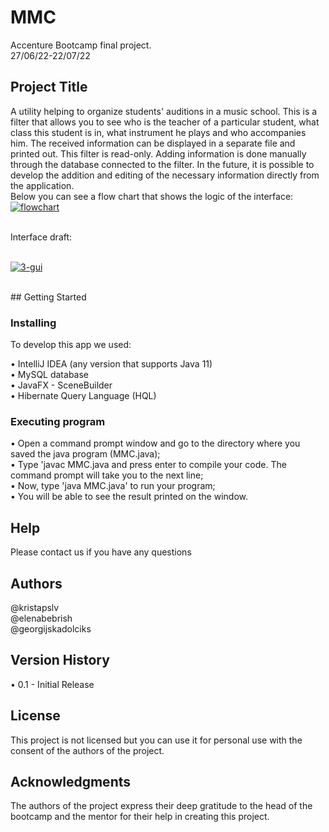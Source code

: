 # MMC
Accenture Bootcamp final project. <br /> 27/06/22-22/07/22


## Project Title
A utility helping to organize students' auditions in a music school. This is a filter that allows you to see who is the teacher of a particular student, what class this student is in, what instrument he plays and who accompanies him. The received information can be displayed in a separate file and printed out. 
This filter is read-only. Adding information is done manually through the database connected to the filter. In the future, it is possible to develop the addition and editing of the necessary information directly from the application. <br />
Below you can see a flow chart that shows the logic of the interface: <br />
<a href="https://ibb.co/r614LdY"><img src="https://i.ibb.co/4T5PD1z/flowchart.png" alt="flowchart" border="0"></a>

<br />
Interface draft: <br />
<br />

<a href="https://ibb.co/6nD8fNM"><img src="https://i.ibb.co/mDh0MSj/3-gui.jpg" alt="3-gui" border="0"></a>

<br />
## Getting Started

### **Installing**
To develop this app we used: <br /> 

•	IntelliJ IDEA (any version that supports Java 11) <br /> 
•	MySQL database <br /> 
•	JavaFX - SceneBuilder <br /> 
•	Hibernate Query Language (HQL)

### **Executing program**

•	Open a command prompt window and go to the directory where you saved the java program (MMC.java); <br /> 
•	Type 'javac MMC.java and press enter to compile your code. The command prompt will take you to the next line; <br /> 
•	Now, type 'java MMC.java' to run your program; <br />
•	You will be able to see the result printed on the window.

## Help
Please contact us if you have any questions

## Authors

@kristapslv <br /> @elenabebrish <br /> @georgijskadolciks

## Version History
•	0.1 - Initial Release


## License

This project is not licensed but you can use it for personal use with the consent of the authors of the project.

## Acknowledgments

The authors of the project express their deep gratitude to the head of the bootcamp and the mentor for their help in creating this project.

